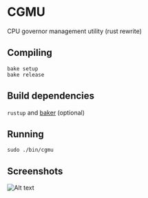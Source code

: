 # CGMU

CPU governor management utility (rust rewrite)

## Compiling

```
bake setup
bake release
```

## Build dependencies

`rustup` and [baker](https://github.com/rv178/baker) (optional)

## Running

```
sudo ./bin/cgmu
```

## Screenshots

![Alt text](https://media.discordapp.net/attachments/773896223773032490/945276903810543666/ss1.png)
